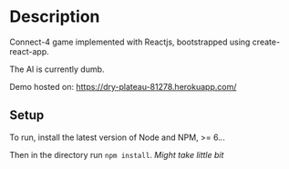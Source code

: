 Description
====================

Connect-4 game implemented with Reactjs, bootstrapped using create-react-app.

The AI is currently dumb.

Demo hosted on: https://dry-plateau-81278.herokuapp.com/

Setup
---------------------

To run, install the latest version of Node and NPM, >= 6.*.*.

Then in the directory run ```npm install```. *Might take little bit*

